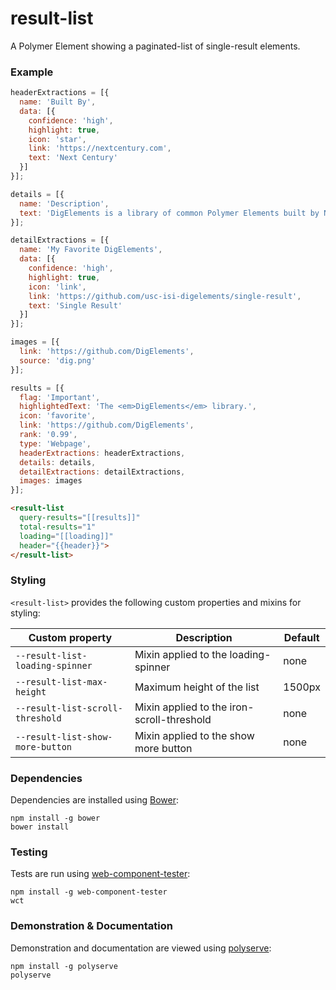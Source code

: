 # result-list

A Polymer Element showing a paginated-list of single-result elements.

### Example
```js
headerExtractions = [{
  name: 'Built By',
  data: [{
    confidence: 'high',
    highlight: true,
    icon: 'star',
    link: 'https://nextcentury.com',
    text: 'Next Century'
  }]
}];

details = [{
  name: 'Description',
  text: 'DigElements is a library of common Polymer Elements built by Next Century Corporation.'
}];

detailExtractions = [{
  name: 'My Favorite DigElements',
  data: [{
    confidence: 'high',
    highlight: true,
    icon: 'link',
    link: 'https://github.com/usc-isi-digelements/single-result',
    text: 'Single Result'
  }]
}];

images = [{
  link: 'https://github.com/DigElements',
  source: 'dig.png'
}];

results = [{
  flag: 'Important',
  highlightedText: 'The <em>DigElements</em> library.',
  icon: 'favorite',
  link: 'https://github.com/DigElements',
  rank: '0.99',
  type: 'Webpage',
  headerExtractions: headerExtractions,
  details: details,
  detailExtractions: detailExtractions,
  images: images
}];
```

```html
<result-list
  query-results="[[results]]"
  total-results="1"
  loading="[[loading]]"
  header="{{header}}">
</result-list>
```

### Styling

`<result-list>` provides the following custom properties and mixins for styling:

Custom property                  | Description                                | Default
---------------------------------|--------------------------------------------|--------
`--result-list-loading-spinner`  | Mixin applied to the loading-spinner       | none
`--result-list-max-height`       | Maximum height of the list                 | 1500px
`--result-list-scroll-threshold` | Mixin applied to the iron-scroll-threshold | none
`--result-list-show-more-button` | Mixin applied to the show more button      | none

### Dependencies

Dependencies are installed using [Bower](http://bower.io/):

    npm install -g bower
    bower install

### Testing

Tests are run using [web-component-tester](https://github.com/Polymer/web-component-tester):

    npm install -g web-component-tester
    wct

### Demonstration & Documentation

Demonstration and documentation are viewed using [polyserve](https://github.com/PolymerLabs/polyserve):

    npm install -g polyserve
    polyserve

